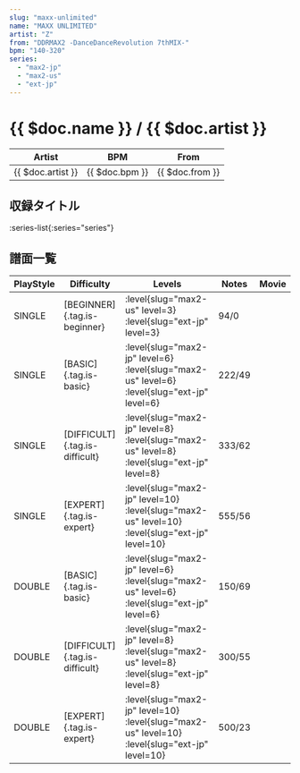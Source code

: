 ```yaml
---
slug: "maxx-unlimited"
name: "MAXX UNLIMITED"
artist: "Z"
from: "DDRMAX2 -DanceDanceRevolution 7thMIX-"
bpm: "140-320"
series:
  - "max2-jp"
  - "max2-us"
  - "ext-jp"
---
```


# {{ $doc.name }} / {{ $doc.artist }}

|Artist|BPM|From|
|------|---|----|
|{{ $doc.artist }}|{{ $doc.bpm }}|{{ $doc.from }}|

## 収録タイトル

:series-list{:series="series"}

## 譜面一覧

|PlayStyle|Difficulty|Levels|Notes|Movie|
|---------|----------|------|-----|-----|
|SINGLE|[BEGINNER]{.tag.is-beginner}|:level{slug="max2-us" level=3} :level{slug="ext-jp" level=3}|94/0||
|SINGLE|[BASIC]{.tag.is-basic}|:level{slug="max2-jp" level=6} :level{slug="max2-us" level=6} :level{slug="ext-jp" level=6}|222/49||
|SINGLE|[DIFFICULT]{.tag.is-difficult}|:level{slug="max2-jp" level=8} :level{slug="max2-us" level=8} :level{slug="ext-jp" level=8}|333/62||
|SINGLE|[EXPERT]{.tag.is-expert}|:level{slug="max2-jp" level=10} :level{slug="max2-us" level=10} :level{slug="ext-jp" level=10}|555/56||
|DOUBLE|[BASIC]{.tag.is-basic}|:level{slug="max2-jp" level=6} :level{slug="max2-us" level=6} :level{slug="ext-jp" level=6}|150/69||
|DOUBLE|[DIFFICULT]{.tag.is-difficult}|:level{slug="max2-jp" level=8} :level{slug="max2-us" level=8} :level{slug="ext-jp" level=8}|300/55||
|DOUBLE|[EXPERT]{.tag.is-expert}|:level{slug="max2-jp" level=10} :level{slug="max2-us" level=10} :level{slug="ext-jp" level=10}|500/23||

